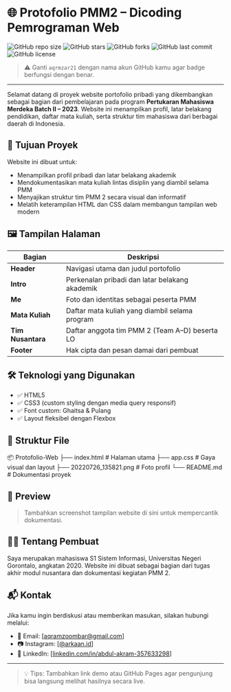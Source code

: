 # 🌐 Protofolio PMM2 – Dicoding Pemrograman Web

![GitHub repo size](https://img.shields.io/github/repo-size/aqrmzar21/web-dasar-dicoding)
![GitHub stars](https://img.shields.io/github/stars/aqrmzar21/web-dasar-dicoding?style=social)
![GitHub forks](https://img.shields.io/github/forks/aqrmzar21/web-dasar-dicoding?style=social)
![GitHub last commit](https://img.shields.io/github/last-commit/aqrmzar21/web-dasar-dicoding)
![GitHub license](https://img.shields.io/github/license/aqrmzar21/web-dasar-dicoding)

> ⚠️ Ganti `aqrmzar21` dengan nama akun GitHub kamu agar badge berfungsi dengan benar.

---

Selamat datang di proyek website portofolio pribadi yang dikembangkan sebagai bagian dari pembelajaran pada program **Pertukaran Mahasiswa Merdeka Batch II – 2023**. Website ini menampilkan profil, latar belakang pendidikan, daftar mata kuliah, serta struktur tim mahasiswa dari berbagai daerah di Indonesia.

## 🎯 Tujuan Proyek

Website ini dibuat untuk:

- Menampilkan profil pribadi dan latar belakang akademik
- Mendokumentasikan mata kuliah lintas disiplin yang diambil selama PMM
- Menyajikan struktur tim PMM 2 secara visual dan informatif
- Melatih keterampilan HTML dan CSS dalam membangun tampilan web modern

## 🖼️ Tampilan Halaman

| Bagian | Deskripsi |
|--------|-----------|
| **Header** | Navigasi utama dan judul portofolio |
| **Intro** | Perkenalan pribadi dan latar belakang akademik |
| **Me** | Foto dan identitas sebagai peserta PMM |
| **Mata Kuliah** | Daftar mata kuliah yang diambil selama program |
| **Tim Nusantara** | Daftar anggota tim PMM 2 (Team A–D) beserta LO |
| **Footer** | Hak cipta dan pesan damai dari pembuat |

## 🛠️ Teknologi yang Digunakan

- ✅ HTML5
- ✅ CSS3 (custom styling dengan media query responsif)
- ✅ Font custom: Ghaitsa & Pulang
- ✅ Layout fleksibel dengan Flexbox

## 📁 Struktur File
📦 Protofolio-Web ├── index.html         # Halaman utama ├── app.css            # Gaya visual dan layout ├── 20220726_135821.png # Foto profil └── README.md          # Dokumentasi proyek


## 📸 Preview

> Tambahkan screenshot tampilan website di sini untuk mempercantik dokumentasi.

## 👨‍🎓 Tentang Pembuat

Saya merupakan mahasiswa S1 Sistem Informasi, Universitas Negeri Gorontalo, angkatan 2020. Website ini dibuat sebagai bagian dari tugas akhir modul nusantara dan dokumentasi kegiatan PMM 2.

## 📬 Kontak

Jika kamu ingin berdiskusi atau memberikan masukan, silakan hubungi melalui:

- 📧 Email: [aqramzoombar@gmail.com]
- 📷 Instagram: [[@arkaan.id](https://www.instagram.com/arkaann.id)]
- 💼 LinkedIn: [[linkedin.com/in/abdul-akram-357633298](https://www.linkedin.com/in/abdul-akram-357633298/)]

---

> 💡 Tips: Tambahkan link demo atau GitHub Pages agar pengunjung bisa langsung melihat hasilnya secara live.
